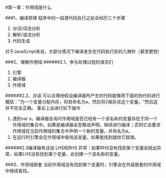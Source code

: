 #第一章：作用域是什么

###1、编译原理
程序中的一段源代码执行之前会经历三个步骤

1. 分词/词法分析
2. 解析/语法分析
3. 代码生成

对于JavaScript来说，大部分情况下编译发生在代码执行前的几微秒（甚至更短）

###2、理解作用域
######2.1、参与处理过程的演员们
1. 引擎
2. 编译器
3. 作用域

######2.2、对话
可以合理地假设编译器所产生的代码能够用下面的伪代码进行概括：”为一个变量分配内存，将其命名为a，然后将2保存进这个变量。“然后这并不完全正确。
事实上会进行如下操作
1. 遇到var a，编译器会询问作用域是否已经有一个该名称的变量存在于同一个作用域的集合中。如果是编译器会忽略该声明，继续进行编译；否则它会要求作用域在当前作用域的集合中声明一个新的变量，并命名为a。
2. 在运行时引擎会在作用域中查找该变量，如果能找到就给它赋值。

######2.3编译器有话说
LHS和RHS
异常：如果RHS没有找到某个变量会抛出异常，如果LHS没有找到某个变量，会创建一个该名称的变量。

###3、作用域嵌套
当前作用域没有找到某个变量时，引擎会在外层嵌套的作用域中继续查找。






